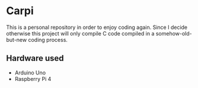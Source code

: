 # Carpi

This is a personal repository in order to enjoy coding again.
Since I decide otherwise this project will only compile C code compiled
in a somehow-old-but-new coding process.

## Hardware used
* Arduino Uno
* Raspberry Pi 4
